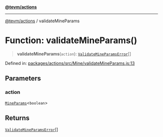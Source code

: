 [**@tevm/actions**](../README.md)

***

[@tevm/actions](../globals.md) / validateMineParams

# Function: validateMineParams()

> **validateMineParams**(`action`): [`ValidateMineParamsError`](../type-aliases/ValidateMineParamsError.md)[]

Defined in: [packages/actions/src/Mine/validateMineParams.js:13](https://github.com/evmts/tevm-monorepo/blob/main/packages/actions/src/Mine/validateMineParams.js#L13)

## Parameters

### action

[`MineParams`](../type-aliases/MineParams.md)\<`boolean`\>

## Returns

[`ValidateMineParamsError`](../type-aliases/ValidateMineParamsError.md)[]
